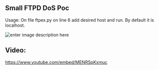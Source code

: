 
## Small FTPD DoS Poc

Usage:
On file ftpex.ру on line 6 add desired host and run. By default it is localhost.




![enter image description here](https://raw.githubusercontent.com/vulnz/ftpex/master/ftpex.png)

## Video:
https://www.youtube.com/embed/MENRSpKxmuc
